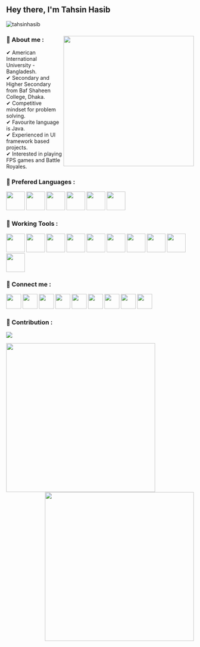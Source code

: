 ## Hey there,  I'm Tahsin Hasib


<p><img src="https://komarev.com/ghpvc/?username=tahsinhasib&label=Profile%20views&color=0e8bb4&style=flat" alt="tahsinhasib" /></p>

### 🔗 About me : <img align = "right" src = "https://github-readme-stats.vercel.app/api/top-langs/?username=tahsinhasib&show_icons=true&theme=github_dark&count_private=true&hide_border=true&layout=compact&langs_count=10" width = "350px"><br>

✔ American International University - Bangladesh. <br>
✔ Secondary and Higher Secondary from Baf Shaheen College, Dhaka. <br>
✔ Competitive mindset for problem solving. <br>
✔ Favourite language is Java. <br>
✔ Experienced in UI framework based projects. <br>
✔ Interested in playing FPS games and Battle Royales.



### 🔗 Prefered Languages :

<img height="50" src = "https://upload.wikimedia.org/wikipedia/commons/1/19/C_Logo.png?20201023095457"><img height ="50"> 
<img height="50" src = "https://upload.wikimedia.org/wikipedia/commons/1/18/ISO_C%2B%2B_Logo.svg">
<img height="50" src = "https://brandslogos.com/wp-content/uploads/images/java-logo-1.png">
<img height="50" src = "https://pngimg.com/uploads/mysql/mysql_PNG23.png">
<img height="50" src = "https://upload.wikimedia.org/wikipedia/commons/thumb/6/61/HTML5_logo_and_wordmark.svg/1200px-HTML5_logo_and_wordmark.svg.png">
<img height="50" src = "https://seeklogo.com/images/C/c-sharp-c-logo-02F17714BA-seeklogo.com.png">



### 🔗 Working Tools :

<img height="50" src = "https://cdn.icon-icons.com/icons2/2107/PNG/512/file_type_vscode_icon_130084.png"><img height ="50"> 
<img height="50" src = "https://1000logos.net/wp-content/uploads/2020/08/Visual-Studio-Logo.png"> 
<img height="50" src = "https://www.nesabamedia.com/wp-content/uploads/2019/07/Code-Blocks-Logo-1.png"> 
<img height="50" src = "https://digilent.com/blog/wp-content/uploads/2015/01/184_multisim_app_icon_ill.png">
<img height="50" src = "https://upload.wikimedia.org/wikipedia/commons/thumb/f/fd/Microsoft_Office_Word_%282019%E2%80%93present%29.svg/2203px-Microsoft_Office_Word_%282019%E2%80%93present%29.svg.png">
<img height="50" src = "https://upload.wikimedia.org/wikipedia/commons/thumb/3/34/Microsoft_Office_Excel_%282019%E2%80%93present%29.svg/2203px-Microsoft_Office_Excel_%282019%E2%80%93present%29.svg.png">
<img height="50" src = "https://upload.wikimedia.org/wikipedia/commons/thumb/0/0d/Microsoft_Office_PowerPoint_%282019%E2%80%93present%29.svg/640px-Microsoft_Office_PowerPoint_%282019%E2%80%93present%29.svg.png">
<img height="50" src = "https://upload.wikimedia.org/wikipedia/commons/thumb/c/cf/Adobe_Photoshop_Express_logo.svg/2101px-Adobe_Photoshop_Express_logo.svg.png"> 
<img height="50" src = "https://upload.wikimedia.org/wikipedia/commons/thumb/7/78/OBS.svg/1024px-OBS.svg.png"> 
<img height="50" src = "https://upload.wikimedia.org/wikipedia/commons/3/33/Figma-logo.svg">



### 🔗 Connect me :

<a href = "https://facebook.com/tahsin.hasib.30/"><img src ="https://img.icons8.com/fluent/48/000000/facebook.png" width ="40px"/></a>
<a href = "https://www.instagram.com/tahsinhasib_/"><img src ="https://cdn4.iconfinder.com/data/icons/social-media-2210/24/Instagram-512.png" width ="40px"/></a>
<a href = "https://www.linkedin.com/in/tahsinhasib/"><img src ="https://img.icons8.com/fluent/48/000000/linkedin.png" width ="40px"/></a>
<a href = "https:https://twitter.com/tahsinhasib_152"><img src ="https://img.icons8.com/fluent/48/000000/twitter.png" width ="40px"/></a>
<img src = "https://img.icons8.com/fluent/48/000000/discord.png" width ="40px"/>
<a href = "https://www.hackerrank.com/tahsinhasib"><img src = "https://upload.wikimedia.org/wikipedia/commons/6/65/HackerRank_logo.png" width = "40px"/></a>
<a href = "https://codeforces.com/profile/tahsinhasib"><img src = "https://cdn.iconscout.com/icon/free/png-256/code-forces-3628695-3029920.png" width = "40px"/></a>
<a href = "https://stackoverflow.com/users/21026575/tahsin-hasib"><img src = "https://upload.wikimedia.org/wikipedia/commons/thumb/e/ef/Stack_Overflow_icon.svg/768px-Stack_Overflow_icon.svg.png" width = "40px"/></a>
<a href = "https://auth.geeksforgeeks.org/user/tahsinhasib"><img src = "https://img.icons8.com/color/480/GeeksforGeeks.png" width = "40px"/></a>


### 🔗 Contribution :

<img src = "https://github-readme-activity-graph.cyclic.app/graph?username=tahsinhasib&theme=react-dark&area=true&hide_border=false)">

<p><img align = "left" src = "https://github-readme-stats.vercel.app/api?username=tahsinhasib&theme=github_dark&show_icons=true" width = "400px"><img align = "right" src = "https://streak-stats.demolab.com?user=tahsinhasib&theme=github-dark-blue" width = "400px"></p> <br><br><br><br><br><br><br><br><br>





